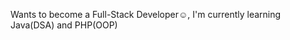Wants to become a Full-Stack Developer☺️, I'm currently learning Java(DSA) and PHP(OOP)

<!---
alecxander567/alecxander567 is a ✨ special ✨ repository because its `README.md` (this file) appears on your GitHub profile.
You can click the Preview link to take a look at your changes.
--->
